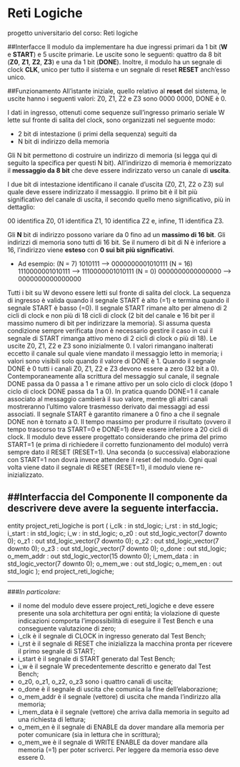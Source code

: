 # Reti Logiche
progetto universitario del corso: Reti logiche

##Interfacce
Il modulo da implementare ha due ingressi primari da 1 bit (**W** e **START**) e 5 uscite primarie.
Le uscite sono le seguenti: quattro da 8 bit (**Z0**, **Z1**, **Z2**, **Z3**) e una da 1 bit (**DONE**).
Inoltre, il modulo ha un segnale di clock **CLK**, unico per tutto il sistema e un segnale di reset
**RESET** anch’esso unico.

##Funzionamento
All’istante iniziale, quello relativo al **reset** del sistema, le uscite hanno i seguenti valori:
Z0, Z1, Z2 e Z3 sono 0000 0000, DONE è 0.

I dati in ingresso, ottenuti come sequenze sull’ingresso primario seriale W lette sul fronte
di salita del clock, sono organizzati nel seguente modo:
* 2 bit di intestazione (i primi della sequenza) seguiti da
* N bit di indirizzo della memoria

Gli N bit permettono di costruire un indirizzo di memoria (si legga qui di seguito la specifica
per questi N bit). All’indirizzo di memoria è memorizzato il **messaggio da 8 bit** che deve
essere indirizzato verso un canale di **uscita**.

I due bit di intestazione identificano il canale d’uscita (Z0, Z1, Z2 o Z3) sul quale deve
essere indirizzato il messaggio. Il primo bit è il bit più significativo del canale di uscita,
il secondo quello meno significativo, più in dettaglio:

00 identifica Z0, 01 identifica Z1, 10 identifica Z2 e, infine, 11 identifica Z3.

Gli **N** bit di indirizzo possono variare da 0 fino ad un **massimo di 16 bit**. Gli indirizzi di
memoria sono tutti di 16 bit.
Se il numero di bit di N è inferiore a 16, l’indirizzo viene **esteso** con **0 sui bit più significativi**.

* Ad esempio:
    (N = 7)   1010111            –>    0000000001010111
    (N = 16)  1110000001010111   –>    1110000001010111
    (N = 0)   0000000000000000   –>    0000000000000000


Tutti i bit su W devono essere letti sul fronte di salita del clock.
La sequenza di ingresso è valida quando il segnale START è alto (=1) e termina quando il
segnale START è basso (=0).
Il segnale START rimane alto per almeno di 2 cicli di clock e non più di 18 cicli di clock (2 bit
del canale e 16 bit per il massimo numero di bit per indirizzare la memoria). Si assuma
questa condizione sempre verificata (non è necessario gestire il caso in cui il segnale di
START rimanga attivo meno di 2 cicli di clock o più di 18).
Le uscite Z0, Z1, Z2 e Z3 sono inizialmente 0. I valori rimangano inalterati eccetto il canale
sul quale viene mandato il messaggio letto in memoria; i valori sono visibili solo quando il
valore di DONE è 1.
Quando il segnale DONE è 0 tutti i canali Z0, Z1, Z2 e Z3 devono essere a zero (32 bit a 0).
Contemporaneamente alla scrittura del messaggio sul canale, il segnale DONE passa da 0
passa a 1 e rimane attivo per un solo ciclo di clock (dopo 1 ciclo di clock DONE passa da 1 a
0). In pratica quando DONE=1 il canale associato al messaggio cambierà il suo valore,
mentre gli altri canali mostreranno l’ultimo valore trasmesso derivato dai messaggi ad essi
associati.
Il segnale START è garantito rimanere a 0 fino a che il segnale DONE non è tornato a 0.
Il tempo massimo per produrre il risultato (ovvero il tempo trascorso tra START=0 e
DONE=1) deve essere inferiore a 20 cicli di clock.
Il modulo deve essere progettato considerando che prima del primo START=1 (e prima di
richiedere il corretto funzionamento del modulo) verrà sempre dato il RESET (RESET=1).
Una seconda (o successiva) elaborazione con START=1 non dovrà invece attendere il reset
del modulo. Ogni qual volta viene dato il segnale di RESET (RESET=1), il modulo viene
re-inizializzato.



##Interfaccia del Componente
Il componente da descrivere deve avere la seguente interfaccia.
-----------------------------------------------------------------------------------------------------

  entity project_reti_logiche is port (
    i_clk : in std_logic;
    i_rst : in std_logic;
    i_start : in std_logic;
    i_w : in std_logic;
    o_z0 : out std_logic_vector(7 downto 0);
    o_z1 : out std_logic_vector(7 downto 0);
    o_z2 : out std_logic_vector(7 downto 0);
    o_z3 : out std_logic_vector(7 downto 0);
    o_done : out std_logic;
    o_mem_addr : out std_logic_vector(15 downto 0);
    i_mem_data : in std_logic_vector(7 downto 0);
    o_mem_we : out std_logic;
    o_mem_en : out std_logic
  );
  end project_reti_logiche;

-----------------------------------------------------------------------------------------------------

###*In particolare:*
* il nome del modulo deve essere project_reti_logiche e deve essere presente 
  una sola architettura per ogni entità; la violazione di queste indicazioni comporta
  l’impossibilità di eseguire il Test Bench e una conseguente valutazione di zero;
* i_clk è il segnale di CLOCK in ingresso generato dal Test Bench;
* i_rst è il segnale di RESET che inizializza la macchina pronta per ricevere il primo
  segnale di START;
* i_start è il segnale di START generato dal Test Bench;
* i_w è il segnale W precedentemente descritto e generato dal Test Bench;
* o_z0, o_z1, o_z2, o_z3 sono i quattro canali di uscita;
* o_done è il segnale di uscita che comunica la fine dell’elaborazione;
* o_mem_addr è il segnale (vettore) di uscita che manda l’indirizzo alla memoria;
* i_mem_data è il segnale (vettore) che arriva dalla memoria in seguito ad una
  richiesta di lettura;
* o_mem_en è il segnale di ENABLE da dover mandare alla memoria per poter
  comunicare (sia in lettura che in scrittura);
* o_mem_we è il segnale di WRITE ENABLE da dover mandare alla memoria (=1) per
  poter scriverci. Per leggere da memoria esso deve essere 0.
